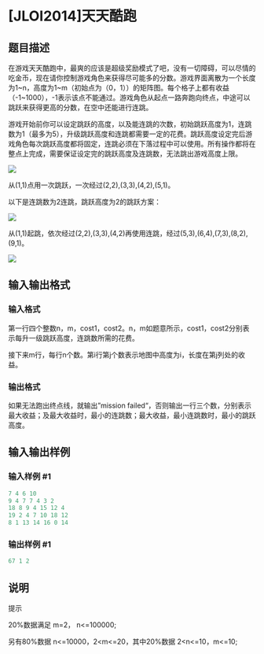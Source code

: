 # [JLOI2014]天天酷跑

## 题目描述

在游戏天天酷跑中，最爽的应该是超级奖励模式了吧，没有一切障碍，可以尽情的吃金币，现在请你控制游戏角色来获得尽可能多的分数。游戏界面离散为一个长度为1~n，高度为1~m（初始点为（0，1））的矩阵图。每个格子上都有收益（-1~1000），-1表示该点不能通过。游戏角色从起点一路奔跑向终点，中途可以跳跃来获得更高的分数，在空中还能进行连跳。

游戏开始前你可以设定跳跃的高度，以及能连跳的次数，初始跳跃高度为1，连跳数为1（最多为5），升级跳跃高度和连跳都需要一定的花费。跳跃高度设定完后游戏角色每次跳跃高度都将固定，连跳必须在下落过程中可以使用。所有操作都将在整点上完成，需要保证设定完的跳跃高度及连跳数，无法跳出游戏高度上限。

![](https://cdn.luogu.com.cn/upload/pic/17609.png)

从(1,1)点用一次跳跃，一次经过(2,2),(3,3),(4,2),(5,1)。

以下是连跳数为2连跳，跳跃高度为2的跳跃方案：

![](https://cdn.luogu.com.cn/upload/pic/17610.png)

从(1,1)起跳，依次经过(2,2),(3,3),(4,2)再使用连跳，经过(5,3),(6,4),(7,3),(8,2),(9,1)。

![](https://cdn.luogu.com.cn/upload/pic/17611.png)

## 输入输出格式

### 输入格式

第一行四个整数n，m，cost1，cost2。n，m如题意所示，cost1，cost2分别表示每升一级跳跃高度，连跳数所需的花费。

接下来m行，每行n个数。第i行第j个数表示地图中高度为i，长度在第j列处的收益。

### 输出格式

如果无法跑出终点线，就输出”mission failed“，否则输出一行三个数，分别表示最大收益；及最大收益时，最小的连跳数；最大收益，最小连跳数时，最小的跳跃高度。

## 输入输出样例

### 输入样例 #1

```cpp
7 4 6 10
9 4 7 7 4 3 2
18 8 9 4 15 12 4
19 2 4 7 10 18 12
8 1 13 14 16 0 14
```


### 输出样例 #1

```cpp
67 1 2
```


## 说明

提示

20%数据满足 m=2， n<=100000;

另有80%数据 n<=10000，2<m<=20，其中20%数据 2<n<=10，m<=10; 


